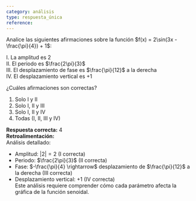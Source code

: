 ```yaml
---
category: análisis
type: respuesta_única
reference:
---
```


Analice las siguientes afirmaciones sobre la función $f(x) = 2\sin(3x - \frac{\pi}{4}) + 1$:

I. La amplitud es $2$  
II. El periodo es $\frac{2\pi}{3}$  
III. El desplazamiento de fase es $\frac{\pi}{12}$ a la derecha  
IV. El desplazamiento vertical es $+1$  

¿Cuáles afirmaciones son correctas?

1. Solo I y II  
2. Solo I, II y III  
3. Solo I, II y IV  
4. Todas (I, II, III y IV)  

**Respuesta correcta:** 4  
**Retroalimentación:**  
Análisis detallado:
- Amplitud: $|2| = 2$ (I correcta)  
- Periodo: $\frac{2\pi}{3}$ (II correcta)  
- Fase: $-\frac{\pi}{4} \rightarrow$ desplazamiento de $\frac{\pi}{12}$ a la derecha (III correcta)  
- Desplazamiento vertical: $+1$ (IV correcta)  
Este análisis requiere comprender cómo cada parámetro afecta la gráfica de la función senoidal.

